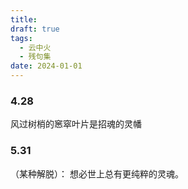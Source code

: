 ```yaml
---
title: 
draft: true
tags:
  - 云中火
  - 残句集
date: 2024-01-01
---
```

### 4.28
风过树梢的窸窣叶片是招魂的灵幡

### 5.31
（某种解脱）：
想必世上总有更纯粹的灵魂。
